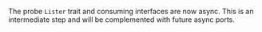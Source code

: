 The probe `Lister` trait and consuming interfaces are now async.
This is an intermediate step and will be complemented with future async ports.
